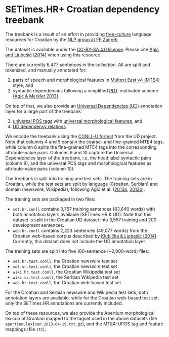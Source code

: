 # SETimes.HR+ Croatian dependency treebank

The treebank is a result of an effort in providing [free-culture](http://creativecommons.org/freeworks) language resources for Croatian by the [NLP group at FF Zagreb](http://nlp.ffzg.hr).

The dataset is available under the [CC-BY-SA 4.0 license](https://creativecommons.org/licenses/by-sa/4.0/). Please cite [Agić and Ljubešić (2014)](http://www.lrec-conf.org/proceedings/lrec2014/pdf/690_Paper.pdf) when using this resource.

There are currently 6,477 sentences in the collection. All are split and tokenized, and manually annotated for:

1. parts of speech and morphological features in [Multext East v4 (MTE4)](http://nlp.ffzg.hr/data/tagging/msd-hr.html) style, and 
2. syntactic dependencies following a simplified [PDT](https://ufal.mff.cuni.cz/pdt3.0)-motivated scheme [(Agić & Merkler 2013)](http://link.springer.com/chapter/10.1007/978-3-642-40585-3_70).

On top of that, we also provide an [Universal Dependencies (UD)](http://universaldependencies.github.io/docs/) annotation layer for a large part of the treebank:

3. [universal POS tags](http://universaldependencies.github.io/docs/u/pos/all.html) with [universal morphological features](http://universaldependencies.github.io/docs/u/feat/all.html), and 
4. [UD dependency relations](http://universaldependencies.github.io/docs/u/dep/all.html).

We encode the treebank using the [CONLL-U format](http://universaldependencies.github.io/docs/format.html) from the UD project. Note that columns 4 and 5 contain the coarse- and fine-grained MTE4 tags, while column 6 splits the fine-grained MTE4 tags into the corresponding attribute-value pairs. Columns 9 and 10 capture the Universal Dependencies layer of the treebank, i.e, the head:label syntactic pairs (column 9), and the universal POS tags and morphological features as attribute-value pairs (column 10).

The treebank is split into training and test sets. The training sets are in Croatian, while the test sets are split by language (Croatian, Serbian) and domain (newswire, Wikipedia), following Agić et al. ([2013a](http://www.aclweb.org/anthology/W/W13/W13-2408.pdf), [2013b](http://www.aclweb.org/anthology/W/W13/W13-4903.pdf)).

The training sets are packaged in two files:

* `set.hr.conll` contains 3,757 training sentences (83,640 words) with both annotation layers available (SETimes.HR & UD). Note that this dataset is split in the Croatian UD dataset into 3,557 training and 200 development sentences.
* `web.hr.conll` contains 2,223 sentences (49,077 words) from the Croatian web-based corpus described by [Klubička & Ljubešić (2014)](http://nl.ijs.si/isjt14/proceedings/isjt2014_10.pdf). Currently, this dataset does not include the UD annotation layer.

The training sets are split into five 100-sentence (~2,000-word) files:

* `set.hr.test.conll`, the Croatian newswire test set
* `set.sr.test.conll`, the Croatian newswire test set
* `wiki.hr.test.conll`, the Croatian Wikipedia test set
* `wiki.sr.test.conll`, the Serbian Wikipedia test set
* `web.hr.test.conll`, the Croatian web-based test set

For the Croatian and Serbian newswire and Wikipedia test sets, both annotation layers are available, while for the Croatian web-based test set, only the SETimes.HR annotations are currently included.

On top of these resources, we also provide the Apertium morphological lexicon of Croatian mapped to the tagset used in the above datasets (file `apertium.lexicon.2013-04-19.txt.gz`), and the MTE4-UPOS tag and feature mappings (file `ttt`).
